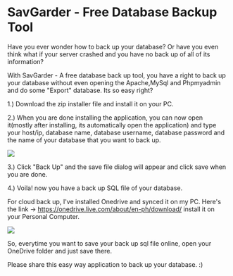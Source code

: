 # SavGarder - Free Database Backup Tool

Have you ever wonder how to back up your database? Or have you even think what if your server crashed and you have no back up of all of its information? 

With SavGarder - A free database back up tool, you have a right to back up your database without even opening the Apache,MySql and Phpmyadmin and do some "Export" database. Its so easy right?


1.) Download the zip installer file and install it on your PC. 

2.) When you are done installing the application, you can now open it(mostly after installing, its automatically open the application) and type your host/ip, database name, database username, database password and the name of your database that you want to back up.

<img src="http://i.imgur.com/16kMQ27.png">

3.) Click "Back Up" and the save file dialog will appear and click save when you are done.

4.) Voila! now you have a back up SQL file of your database.

For cloud back up, I've installed Onedrive and synced it on my PC. 
Here's the link -> https://onedrive.live.com/about/en-ph/download/ install it on your Personal Computer. 

<img src="http://i.imgur.com/0VVdE6N.png">

So, everytime you want to save your back up sql file online, open your OneDrive folder and just save there.

Please share this easy way application to back up your database. :)


